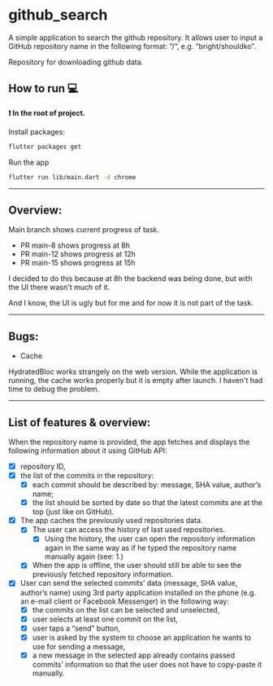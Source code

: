 # github_search

A simple application to search the github repository.
It allows user to input a GitHub repository name in the following format: “<owner>/<repository>“, e.g. “bright/shouldko”.

Repository for downloading github data.

## How to run 💻

**❗ In the root of project.**

Install packages:

```sh
flutter packages get
```

Run the app

```sh
flutter run lib/main.dart -d chrome
```

---

## Overview:

Main branch shows current progress of task.

- PR main-8 shows progress at 8h
- PR main-12 shows progress at 12h
- PR main-15 shows progress at 15h

I decided to do this because at 8h the backend was being done, but with the UI there wasn't much of it.

And I know, the UI is ugly but for me and for now it is not part of the task.

---

## Bugs:

- Cache

HydratedBloc works strangely on the web version. While the application is running, the cache works properly but it is empty after launch. I haven't had time to debug the problem.

---

## List of features & overview:

When the repository name is provided, the app fetches and displays the following information about it using GitHub API:

- [x] repository ID,
- [x] the list of the commits in the repository:
  - [x] each commit should be described by: message, SHA value, author’s name;
  - [x] the list should be sorted by date so that the latest commits are at the top (just like on GitHub).
- [x] The app caches the previously used repositories data.
  - [x] The user can access the history of last used repositories.
    - [x] Using the history, the user can open the repository information again in the same way as if he typed the repository name manually again (see: 1.)
  - [x] When the app is offline, the user should still be able to see the previously fetched repository information.
- [x] User can send the selected commits’ data (message, SHA value, author’s name) using 3rd party application installed on the phone (e.g. an e-mail client or Facebook Messenger) in the following way:
  - [x] the commits on the list can be selected and unselected,
  - [x] user selects at least one commit on the list,
  - [x] user taps a “send” button,
  - [x] user is asked by the system to choose an application he wants to use for sending a message,
  - [x] a new message in the selected app already contains passed commits’ information so that the user does not have to copy-paste it manually.
